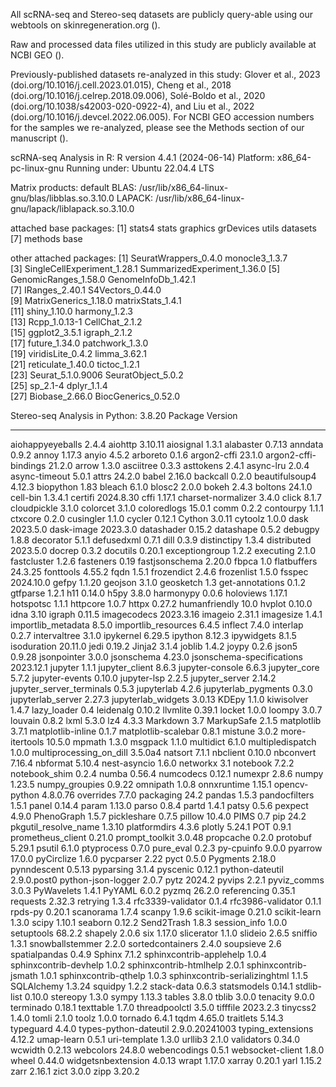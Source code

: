 All scRNA-seq and Stereo-seq datasets are publicly query-able using our webtools on skinregeneration.org (<link>).

Raw and processed data files utilized in this study are publicly available at NCBI GEO (<link>).

Previously-published datasets re-analyzed in this study: Glover et al., 2023 (doi.org/10.1016/j.cell.2023.01.015), Cheng et al., 2018 (doi.org/10.1016/j.celrep.2018.09.006), Solé-Boldo et al., 2020 (doi.org/10.1038/s42003-020-0922-4), and Liu et al., 2022 (doi.org/10.1016/j.devcel.2022.06.005). For NCBI GEO accession numbers for the samples we re-analyzed, please see the Methods section of our manuscript (<link>).

scRNA-seq Analysis in R:
R version 4.4.1 (2024-06-14)
Platform: x86_64-pc-linux-gnu
Running under: Ubuntu 22.04.4 LTS

Matrix products: default
BLAS:   /usr/lib/x86_64-linux-gnu/blas/libblas.so.3.10.0 
LAPACK: /usr/lib/x86_64-linux-gnu/lapack/liblapack.so.3.10.0

attached base packages:
[1] stats4    stats     graphics  grDevices utils     datasets 
[7] methods   base     

other attached packages:
 [1] SeuratWrappers_0.4.0        monocle3_1.3.7             
 [3] SingleCellExperiment_1.28.1 SummarizedExperiment_1.36.0
 [5] GenomicRanges_1.58.0        GenomeInfoDb_1.42.1        
 [7] IRanges_2.40.1              S4Vectors_0.44.0           
 [9] MatrixGenerics_1.18.0       matrixStats_1.4.1          
[11] shiny_1.10.0                harmony_1.2.3              
[13] Rcpp_1.0.13-1               CellChat_2.1.2             
[15] ggplot2_3.5.1               igraph_2.1.2               
[17] future_1.34.0               patchwork_1.3.0            
[19] viridisLite_0.4.2           limma_3.62.1               
[21] reticulate_1.40.0           tictoc_1.2.1               
[23] Seurat_5.1.0.9006           SeuratObject_5.0.2         
[25] sp_2.1-4                    dplyr_1.1.4                
[27] Biobase_2.66.0              BiocGenerics_0.52.0        


Stereo-seq Analysis in Python:
3.8.20
Package                       Version
----------------------------- --------------
aiohappyeyeballs              2.4.4
aiohttp                       3.10.11
aiosignal                     1.3.1
alabaster                     0.7.13
anndata                       0.9.2
annoy                         1.17.3
anyio                         4.5.2
arboreto                      0.1.6
argon2-cffi                   23.1.0
argon2-cffi-bindings          21.2.0
arrow                         1.3.0
asciitree                     0.3.3
asttokens                     2.4.1
async-lru                     2.0.4
async-timeout                 5.0.1
attrs                         24.2.0
babel                         2.16.0
backcall                      0.2.0
beautifulsoup4                4.12.3
biopython                     1.83
bleach                        6.1.0
blosc2                        2.0.0
bokeh                         2.4.3
boltons                       24.1.0
cell-bin                      1.3.4.1
certifi                       2024.8.30
cffi                          1.17.1
charset-normalizer            3.4.0
click                         8.1.7
cloudpickle                   3.1.0
colorcet                      3.1.0
coloredlogs                   15.0.1
comm                          0.2.2
contourpy                     1.1.1
ctxcore                       0.2.0
cusingler                     1.1.0
cycler                        0.12.1
Cython                        3.0.11
cytoolz                       1.0.0
dask                          2023.5.0
dask-image                    2023.3.0
datashader                    0.15.2
datashape                     0.5.2
debugpy                       1.8.8
decorator                     5.1.1
defusedxml                    0.7.1
dill                          0.3.9
distinctipy                   1.3.4
distributed                   2023.5.0
docrep                        0.3.2
docutils                      0.20.1
exceptiongroup                1.2.2
executing                     2.1.0
fastcluster                   1.2.6
fasteners                     0.19
fastjsonschema                2.20.0
fbpca                         1.0
flatbuffers                   24.3.25
fonttools                     4.55.2
fqdn                          1.5.1
frozendict                    2.4.6
frozenlist                    1.5.0
fsspec                        2024.10.0
gefpy                         1.1.20
geojson                       3.1.0
geosketch                     1.3
get-annotations               0.1.2
gtfparse                      1.2.1
h11                           0.14.0
h5py                          3.8.0
harmonypy                     0.0.6
holoviews                     1.17.1
hotspotsc                     1.1.1
httpcore                      1.0.7
httpx                         0.27.2
humanfriendly                 10.0
hvplot                        0.10.0
idna                          3.10
igraph                        0.11.5
imagecodecs                   2023.3.16
imageio                       2.31.1
imagesize                     1.4.1
importlib_metadata            8.5.0
importlib_resources           6.4.5
inflect                       7.4.0
interlap                      0.2.7
intervaltree                  3.1.0
ipykernel                     6.29.5
ipython                       8.12.3
ipywidgets                    8.1.5
isoduration                   20.11.0
jedi                          0.19.2
Jinja2                        3.1.4
joblib                        1.4.2
joypy                         0.2.6
json5                         0.9.28
jsonpointer                   3.0.0
jsonschema                    4.23.0
jsonschema-specifications     2023.12.1
jupyter                       1.1.1
jupyter_client                8.6.3
jupyter-console               6.6.3
jupyter_core                  5.7.2
jupyter-events                0.10.0
jupyter-lsp                   2.2.5
jupyter_server                2.14.2
jupyter_server_terminals      0.5.3
jupyterlab                    4.2.6
jupyterlab_pygments           0.3.0
jupyterlab_server             2.27.3
jupyterlab_widgets            3.0.13
KDEpy                         1.1.0
kiwisolver                    1.4.7
lazy_loader                   0.4
leidenalg                     0.10.2
llvmlite                      0.39.1
locket                        1.0.0
loompy                        3.0.7
louvain                       0.8.2
lxml                          5.3.0
lz4                           4.3.3
Markdown                      3.7
MarkupSafe                    2.1.5
matplotlib                    3.7.1
matplotlib-inline             0.1.7
matplotlib-scalebar           0.8.1
mistune                       3.0.2
more-itertools                10.5.0
mpmath                        1.3.0
msgpack                       1.1.0
multidict                     6.1.0
multipledispatch              1.0.0
multiprocessing_on_dill       3.5.0a4
natsort                       7.1.1
nbclient                      0.10.0
nbconvert                     7.16.4
nbformat                      5.10.4
nest-asyncio                  1.6.0
networkx                      3.1
notebook                      7.2.2
notebook_shim                 0.2.4
numba                         0.56.4
numcodecs                     0.12.1
numexpr                       2.8.6
numpy                         1.23.5
numpy_groupies                0.9.22
omnipath                      1.0.8
onnxruntime                   1.15.1
opencv-python                 4.8.0.76
overrides                     7.7.0
packaging                     24.2
pandas                        1.5.3
pandocfilters                 1.5.1
panel                         0.14.4
param                         1.13.0
parso                         0.8.4
partd                         1.4.1
patsy                         0.5.6
pexpect                       4.9.0
PhenoGraph                    1.5.7
pickleshare                   0.7.5
pillow                        10.4.0
PIMS                          0.7
pip                           24.2
pkgutil_resolve_name          1.3.10
platformdirs                  4.3.6
plotly                        5.24.1
POT                           0.9.1
prometheus_client             0.21.0
prompt_toolkit                3.0.48
propcache                     0.2.0
protobuf                      5.29.1
psutil                        6.1.0
ptyprocess                    0.7.0
pure_eval                     0.2.3
py-cpuinfo                    9.0.0
pyarrow                       17.0.0
pyCirclize                    1.6.0
pycparser                     2.22
pyct                          0.5.0
Pygments                      2.18.0
pynndescent                   0.5.13
pyparsing                     3.1.4
pyscenic                      0.12.1
python-dateutil               2.9.0.post0
python-json-logger            2.0.7
pytz                          2024.2
pyvips                        2.2.1
pyviz_comms                   3.0.3
PyWavelets                    1.4.1
PyYAML                        6.0.2
pyzmq                         26.2.0
referencing                   0.35.1
requests                      2.32.3
retrying                      1.3.4
rfc3339-validator             0.1.4
rfc3986-validator             0.1.1
rpds-py                       0.20.1
scanorama                     1.7.4
scanpy                        1.9.6
scikit-image                  0.21.0
scikit-learn                  1.3.0
scipy                         1.10.1
seaborn                       0.12.2
Send2Trash                    1.8.3
session_info                  1.0.0
setuptools                    68.2.2
shapely                       2.0.6
six                           1.17.0
slicerator                    1.1.0
slideio                       2.6.5
sniffio                       1.3.1
snowballstemmer               2.2.0
sortedcontainers              2.4.0
soupsieve                     2.6
spatialpandas                 0.4.9
Sphinx                        7.1.2
sphinxcontrib-applehelp       1.0.4
sphinxcontrib-devhelp         1.0.2
sphinxcontrib-htmlhelp        2.0.1
sphinxcontrib-jsmath          1.0.1
sphinxcontrib-qthelp          1.0.3
sphinxcontrib-serializinghtml 1.1.5
SQLAlchemy                    1.3.24
squidpy                       1.2.2
stack-data                    0.6.3
statsmodels                   0.14.1
stdlib-list                   0.10.0
stereopy                      1.3.0
sympy                         1.13.3
tables                        3.8.0
tblib                         3.0.0
tenacity                      9.0.0
terminado                     0.18.1
texttable                     1.7.0
threadpoolctl                 3.5.0
tifffile                      2023.2.3
tinycss2                      1.4.0
tomli                         2.1.0
toolz                         1.0.0
tornado                       6.4.1
tqdm                          4.65.0
traitlets                     5.14.3
typeguard                     4.4.0
types-python-dateutil         2.9.0.20241003
typing_extensions             4.12.2
umap-learn                    0.5.1
uri-template                  1.3.0
urllib3                       2.1.0
validators                    0.34.0
wcwidth                       0.2.13
webcolors                     24.8.0
webencodings                  0.5.1
websocket-client              1.8.0
wheel                         0.44.0
widgetsnbextension            4.0.13
wrapt                         1.17.0
xarray                        0.20.1
yarl                          1.15.2
zarr                          2.16.1
zict                          3.0.0
zipp                          3.20.2
